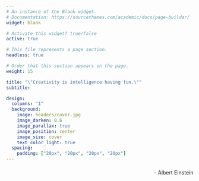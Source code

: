 ```yaml
---
# An instance of the Blank widget.
# Documentation: https://sourcethemes.com/academic/docs/page-builder/
widget: blank

# Activate this widget? true/false
active: true

# This file represents a page section.
headless: true

# Order that this section appears on the page.
weight: 15

title: "\"Creativity is intelligence having fun.\""
subtitle:

design:
  columns: "1"
  background:
    image: headers/cover.jpg
    image_darken: 0.6
    image_parallax: true
    image_position: center
    image_size: cover
    text_color_light: true
  spacing:
    padding: ["20px", "20px", "20px", "20px"]
---
```


<div style="text-align: right;">
  <h4 style="font-weight: normal">- Albert Einstein</h4>
</div>

